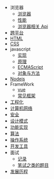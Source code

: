 - 浏览器
  - [浏览器](browser/browser)
  - [性能](browser/performance)
  - [浏览器相关 Api](browser/dom)
- [跨平台](crossplatform)
- [HTML](html)
- [CSS](css)
- javascript
  - [实现](javascript/implement)
  - [原理](javascript/principle)
  - [ECMAScript](javascript/es6)
  - [对象与方法](javascript/method)
- [Nodejs](nodejs/backend)
- FrameWork
  - [vue](framework/vue)
  - [常见框架](framework/framework)
- [工程化](integrate)
- [计算机网络](cn)
- [安全](security)
- [设计模式](designpattern)
- [功能实现](feature)
- [算法](algorithm)
- [操作系统](os)
- [开发工具](develop)
- 面试
  - [记录](interview/index)
  - [笔试之类的题目](interview/write)
- [发展历程](test)
